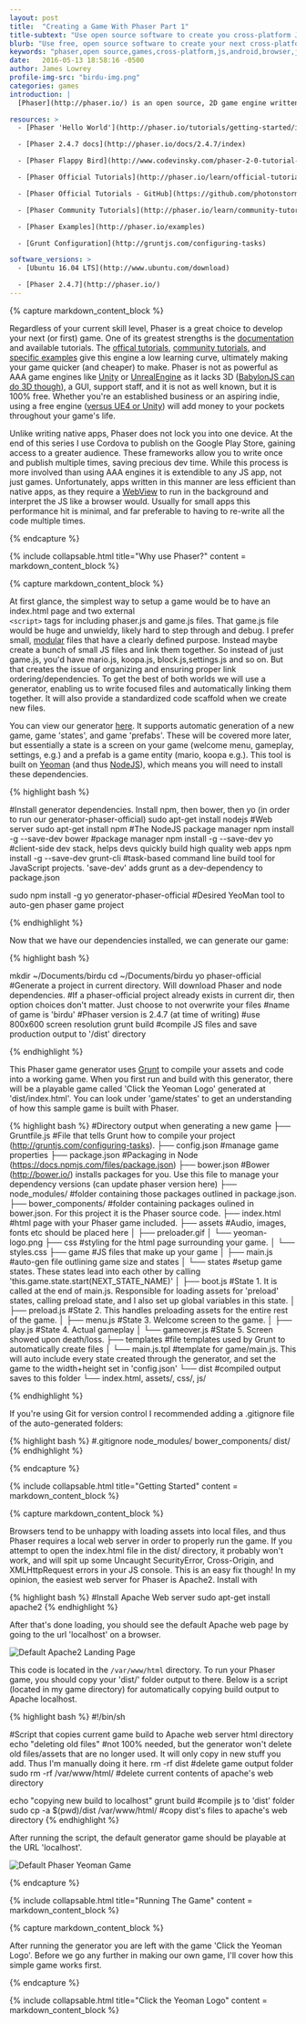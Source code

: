 ```yaml
---
layout: post
title:  "Creating a Game With Phaser Part 1"
title-subtext: "Use open source software to create you cross-platform JS game"
blurb: "Use free, open source software to create your next cross-platform 2D game."
keywords: "phaser,open source,games,cross-platform,js,android,browser,javascript,html5"
date:   2016-05-13 18:58:16 -0500
author: James Lowrey
profile-img-src: "birdu-img.png"
categories: games
introduction: |
  [Phaser](http://phaser.io/) is an open source, 2D game engine written for JavaScript. It is robust and easy to learn with active [development](https://github.com/photonstorm/phaser). Make your JS game for modern browsers and use frameworks like [Cordova](https://cordova.apache.org/), [PhoneGap](http://phonegap.com/), or [CocconJS](https://www.ludei.com/cocoonjs/) to download and run it on multiple operating systems (learn how to do this [here]()). In this tutorial series I'll cover how to use Phaser to create a simple game from inception to the play store, and along the way write maintainable code. To preview what we'll accomplish you can see the [code](https://github.com/JTronLabs/Birdu), play the [game](http://jtronlabs.github.io/Birdu/game/dist/index.html), or download it off the [Play Store](https://play.google.com/store/apps/details?id=com.jtronlabs.birdu).

resources: >
  - [Phaser 'Hello World'](http://phaser.io/tutorials/getting-started/index)

  - [Phaser 2.4.7 docs](http://phaser.io/docs/2.4.7/index)

  - [Phaser Flappy Bird](http://www.codevinsky.com/phaser-2-0-tutorial-flappy-bird-part-1/) (what I used to learn Phaser)

  - [Phaser Official Tutorials](http://phaser.io/learn/official-tutorials)

  - [Phaser Official Tutorials - GitHub](https://github.com/photonstorm/phaser-coding-tips)

  - [Phaser Community Tutorials](http://phaser.io/learn/community-tutorials)

  - [Phaser Examples](http://phaser.io/examples)

  - [Grunt Configuration](http://gruntjs.com/configuring-tasks)

software_versions: >
  - [Ubuntu 16.04 LTS](http://www.ubuntu.com/download)

  - [Phaser 2.4.7](http://phaser.io/)
---
```



<!-- Required first line cannot be in a liquid Template due to Jekyll 'tag was never closed' bug
 bug info:: http://blog.slaks.net/2013-08-09/jekyll-tag-was-never-closed/
-->

{% capture markdown_content_block %}

Regardless of your current skill level, Phaser is a great choice to develop your next (or first) game. One of its greatest strengths is the [documentation](http://phaser.io/docs/2.4.7/index) and available tutorials. The [offical tutorials](http://phaser.io/learn/official-tutorials), [community tutorials](http://phaser.io/learn/community-tutorials), and [specific examples](http://phaser.io/examples) give this engine a low learning curve, ultimately making your game quicker (and cheaper) to make. Phaser is not as powerful as AAA game engines like [Unity](https://unity3d.com/) or [UnrealEngine](https://www.unrealengine.com/) as it lacks 3D ([BabylonJS can do 3D though](http://www.babylonjs.com/)), a GUI, support staff, and it is not as well known, but it is 100% free. Whether you're an established business or an aspiring indie, using a free engine ([versus UE4 or Unity](http://blog.digitaltutors.com/whats-better-deal-unreal-engine-4-unity-5/)) will add money to your pockets throughout your game's life.

Unlike writing native apps, Phaser does not lock you into one device. At the end of this series I use Cordova to publish on the Google Play Store, gaining access to a greater audience. These frameworks allow you to write once and publish multiple times, saving precious dev time. While this process is more involved than using AAA engines it is extendible to any JS app, not just games. Unfortunately, apps written in this manner are less efficient than native apps, as they require a [WebView](https://cordova.apache.org/docs/en/latest/guide/overview/index.html#architecture) to run in the background and interpret the JS like a browser would. Usually for small apps this performance hit is minimal, and far preferable to having to re-write all the code multiple times.

{% endcapture %}


{% include collapsable.html title="Why use Phaser?" content = markdown_content_block %}



























{% capture markdown_content_block %}

At first glance, the simplest way to setup a game would be to have an index.html page and two external  
<code class=" language-markup">&#60;script&#62;</code> tags for including phaser.js and game.js files. That game.js file would be huge and unwieldy, likely hard to step through and debug. I prefer small, [modular](https://en.wikipedia.org/wiki/Modular_programming) files that have a clearly defined purpose. Instead maybe create a bunch of small JS files and link them together. So instead of just game.js, you'd have mario.js, koopa.js, block.js,settings.js and so on. But that creates the issue of organizing and ensuring proper link ordering/dependencies. To get the best of both worlds we will use a generator, enabling us to write focused files and automatically linking them together. It will also provide a standardized code scaffold when we create new files.

You can view our generator [here](https://github.com/codevinsky/generator-phaser-official). It supports automatic generation of a new game, game 'states', and game 'prefabs'. These will be covered more later, but essentially a state is a screen on your game (welcome menu, gameplay, settings, e.g.) and a prefab is a game entity (mario, koopa e.g.). This tool is built on [Yeoman](http://yeoman.io/) (and thus [NodeJS](https://nodejs.org/en/)), which means you will need to install these dependencies.

{% highlight bash %}

#Install generator dependencies. Install npm, then bower, then yo (in order to run our generator-phaser-official)
sudo apt-get install nodejs #Web server
sudo apt-get install npm #The NodeJS package manager
npm install -g --save-dev bower #package manager
npm install -g --save-dev yo #client-side dev stack, helps devs quickly build high quality web apps
npm install -g --save-dev grunt-cli #task-based command line build tool for JavaScript projects. 'save-dev' adds grunt as a dev-dependency to package.json

sudo npm install -g yo generator-phaser-official #Desired YeoMan tool to auto-gen phaser game project

{% endhighlight %}


Now that we have our dependencies installed, we can generate our game:


{% highlight bash %}

mkdir ~/Documents/birdu
cd ~/Documents/birdu
yo phaser-official #Generate a project in current directory. Will download Phaser and node dependencies.
#If a phaser-official project already exists in current dir, then option choices don't matter. Just choose to not overwrite your files
#name of game is 'birdu'
#Phaser version is 2.4.7 (at time of writing)
#use 800x600 screen resolution
grunt build #compile JS files and save production output to '/dist' directory

{% endhighlight %}

This Phaser game generator uses [Grunt](http://gruntjs.com) to compile your assets and code into a working game. When you first run and build with this generator, there will be a playable game called 'Click the Yeoman Logo' generated at 'dist/index.html'. You can look under 'game/states' to get an understanding of how this sample game is built with Phaser.

{% highlight bash %}
#Directory output when generating a new game
├── Gruntfile.js      #File that tells Grunt how to compile your project (http://gruntjs.com/configuring-tasks).
├── config.json       #manage game properties
├── package.json      #Packaging in Node (https://docs.npmjs.com/files/package.json)
├── bower.json        #Bower (http://bower.io/) installs packages for you. Use this file to manage your dependency versions (can update phaser version here)
├── node_modules/     #folder containing those packages outlined in package.json.
├── bower_components/ #folder containing packages oulined in bower.json. For this project it is the Phaser source code.
├── index.html        #html page with your Phaser game included.
├── assets #Audio, images, fonts etc should be placed here
│   ├── preloader.gif
│   └── yeoman-logo.png
├── css #styling for the html page surrounding your game.
│   └── styles.css
├── game #JS files that make up your game
│   ├── main.js #auto-gen file outlining game size and states
│   └── states          #setup game states. These states lead into each other by calling 'this.game.state.start(NEXT_STATE_NAME)'
│       ├── boot.js     #State 1. It is called at the end of main.js. Responsible for loading assets for 'preload' states, calling preload state, and I also set up global variables in this state.
│       ├── preload.js  #State 2. This handles preloading assets for the entire rest of the game.
│       ├── menu.js     #State 3. Welcome screen to the game.
│       ├── play.js     #State 4. Actual gameplay
│       └── gameover.js #State 5. Screen showed upon death/loss.
├── templates       #file templates used by Grunt to automatically create files
│   └── main.js.tpl #template for game/main.js. This will auto include every state created through the generator, and set the game to the width+height set in 'config.json'
└── dist #compiled output saves to this folder
    └── index.html, assets/, css/, js/

{% endhighlight %}

If you're using Git for version control I recommended adding a .gitignore file of the auto-generated folders:

{% highlight bash %}
#.gitignore
node_modules/
bower_components/
dist/
{% endhighlight %}









{% endcapture %}


{% include collapsable.html title="Getting Started" content = markdown_content_block %}




























{% capture markdown_content_block %}

Browsers tend to be unhappy with loading assets into local files, and thus Phaser requires a local web server in order to properly run the game. If you attempt to open the index.html file in the dist/ directory, it probably won't work, and will spit up some Uncaught SecurityError, Cross-Origin, and XMLHttpRequest errors in your JS console. This is an easy fix though! In my opinion, the easiest web server for Phaser is Apache2. Install with

{% highlight bash %}
#Install Apache Web server
sudo apt-get install apache2
{% endhighlight %}

After that's done loading, you should see the default Apache web page by going to the url 'localhost' on a browser.

![Default Apache2 Landing Page](../img/apache2-localhost.png)

This code is located in the <code class=" language-markup">/var/www/html</code> directory. To run your Phaser game, you should copy your 'dist/' folder output to there. Below is a script (located in my game directory) for automatically copying build output to Apache localhost.

{% highlight bash %}
#!/bin/sh

#Script that copies current game build to Apache web server html directory
echo "deleting old files" #not 100% needed, but the generator won't delete old files/assets that are no longer used. It will only copy in new stuff you add. Thus I'm manually doing it here.
rm -rf dist #delete game output folder
sudo rm -rf /var/www/html/ #delete current contents of apache's web directory

echo "copying new build to localhost"
grunt build #compile js to 'dist' folder
sudo cp -a $(pwd)/dist /var/www/html/ #copy dist's files to apache's web directory
{% endhighlight %}

After running the script, the default generator game should be playable at the URL 'localhost'.

![Default Phaser Yeoman Game](../img/yeoman_game.png)

{% endcapture %}


{% include collapsable.html title="Running The Game" content = markdown_content_block %}




























{% capture markdown_content_block %}

After running the generator you are left with the game 'Click the Yeoman Logo'. Before we go any further in making our own game, I'll cover how this simple game works first.

{% endcapture %}


{% include collapsable.html title="Click the Yeoman Logo" content = markdown_content_block %}
